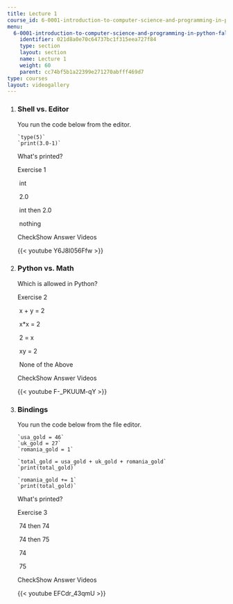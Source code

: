 ```yaml
---
title: Lecture 1
course_id: 6-0001-introduction-to-computer-science-and-programming-in-python-fall-2016
menu:
  6-0001-introduction-to-computer-science-and-programming-in-python-fall-2016:
    identifier: 021d8a0e70c64737bc1f315eea727f84
    type: section
    layout: section
    name: Lecture 1
    weight: 60
    parent: cc74bf5b1a22399e271270abfff469d7
type: courses
layout: videogallery
---
```

1.  ### Shell vs. Editor
    
      
    
    You run the code below from the editor.
    
        `type(5)`
        `print(3.0-1)`
    
    What's printed?
    
    Exercise 1
    
    &nbsp;int&nbsp;
    
    &nbsp;2.0&nbsp;
    
    &nbsp;int then 2.0&nbsp;
    
    &nbsp;nothing&nbsp;
    
    CheckShow Answer Videos
    
    {{< youtube Y6J8I056Ffw >}}
    
  
3.  ### Python vs. Math
    
      
    
    Which is allowed in Python?
    
    Exercise 2
    
    &nbsp;x + y = 2&nbsp;
    
    &nbsp;x\*x = 2&nbsp;
    
    &nbsp;2 = x&nbsp;
    
    &nbsp;xy = 2&nbsp;
    
    &nbsp;None of the Above&nbsp;
    
    CheckShow Answer Videos
    
    {{< youtube F-\_PKUUM-qY >}}
    
  
5.  ### Bindings
    
      
    
    You run the code below from the file editor.
    
        `usa_gold = 46`
        `uk_gold = 27`
        `romania_gold = 1`
        
        `total_gold = usa_gold + uk_gold + romania_gold`
        `print(total_gold)`
        
        `romania_gold += 1`
        `print(total_gold)`
    
    What's printed?
    
    Exercise 3
    
    &nbsp;74 then 74&nbsp;
    
    &nbsp;74 then 75&nbsp;
    
    &nbsp;74&nbsp;
    
    &nbsp;75&nbsp;
    
    CheckShow Answer Videos
    
    {{< youtube EFCdr\_43qmU >}}